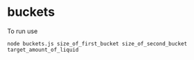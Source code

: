 # buckets

To run use 

```
node buckets.js size_of_first_bucket size_of_second_bucket target_amount_of_liquid
```